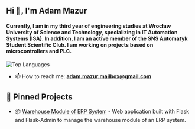 ## Hi 👋, I'm Adam Mazur

#### Currently, I am in my third year of engineering studies at Wrocław University of Science and Technology, specializing in IT Automation Systems (ISA). In addition, I am an active member of the SNS Automatyk Student Scientific Club. I am working on projects based on microcontrollers and PLC.

![Top Languages](https://github-readme-stats.vercel.app/api/top-langs?username=amazur03&show_icons=true&locale=en&layout=compact)

- 📫 How to reach me: **adam.mazur.mailbox@gmail.com**

## 📌 Pinned Projects

- 📦 [Warehouse Module of ERP System](https://github.com/amazur03/database-systems) - Web application built with Flask and Flask-Admin to manage the warehouse module of an ERP system.
